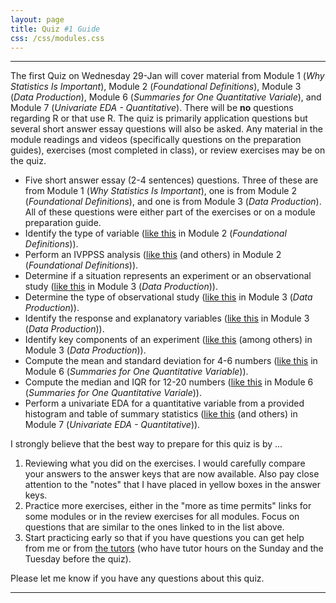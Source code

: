 ```yaml
---
layout: page
title: Quiz #1 Guide
css: /css/modules.css
---
```


----

The first Quiz on Wednesday 29-Jan will cover material from Module 1 (*Why Statistics Is Important*), Module 2 (*Foundational Definitions*), Module 3 (*Data Production*), Module 6 (*Summaries for One Quantitative Variale*), and Module 7 (*Univariate EDA - Quantitative*). There will be **no** questions regarding R or that use R. The quiz is primarily application questions but several short answer essay questions will also be asked. Any material in the module readings and videos (specifically questions on the preparation guides), exercises (most completed in class), or review exercises may be on the quiz.

* Five short answer essay (2-4 sentences) questions. Three of these are from Module 1 (*Why Statistics Is Important*), one is from Module 2 (*Foundational Definitions*), and one is from Module 3 (*Data Production*). All of these questions were either part of the exercises or on a module preparation guide.
* Identify the type of variable ([like this](../modules/CE/FoundationalDefns_CE.html#types-of-variables-i) in Module 2 (*Foundational Definitions*)).
* Perform an IVPPSS analysis ([like this](../modules/CE/FoundationalDefns_CE.html#sustainability-survey) (and others) in Module 2 (*Foundational Definitions*)).
* Determine if a situation represents an experiment or an observational study ([like this](../modules/CE/DataProduction_CE1.html#study-types-i) in Module 3 (*Data Production*)).
* Determine the type of observational study ([like this](../modules/CE/../modules/CE/DataProduction_CE1.html#types-of-observational-studies-i) in Module 3 (*Data Production*)).
* Identify the response and explanatory variables ([like this](../modules/CE/../modules/CE/DataProduction_CE1.html#identify-response-and-explanatory-variables-i) in Module 3 (*Data Production*)).
* Identify key components of an experiment ([like this](../modules/CE/../modules/CE/DataProduction_CE1.html#blood-pressure-study) (among others) in Module 3 (*Data Production*)).
* Compute the mean and standard deviation for 4-6 numbers ([like this](../modules/CE/UEDAQuant1_CE.html#hand-calculations) in Module 6 (*Summaries for One Quantitative Variable*)).
* Compute the median and IQR for 12-20 numbers ([like this](../modules/CE/UEDAQuant1_CE.html.html#hand-calculations) in Module 6 (*Summaries for One Quantitative Variale*)).
* Perform a univariate EDA for a quantitative variable from a provided histogram and table of summary statistics ([like this](../modules/CE/UEDAQuant2_CE1.html#communit-times) (and others) in Module 7 (*Univariate EDA - Quantitative*)).

I strongly believe that the best way to prepare for this quiz is by ...

1. Reviewing what you did on the exercises. I would carefully compare your answers to the answer keys that are now available. Also pay close attention to the "notes" that I have placed in yellow boxes in the answer keys.
1. Practice more exercises, either in the "more as time permits" links for some modules or in the review exercises for all modules. Focus on questions that are similar to the ones linked to in the list above.
1. Start practicing early so that if you have questions you can get help from me or from [the tutors](Syllabus-Current.html#tutors) (who have tutor hours on the Sunday and the Tuesday before the quiz).

Please let me know if you have any questions about this quiz.

----
